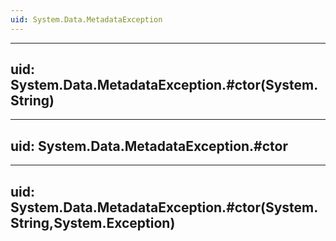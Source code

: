 ```yaml
---
uid: System.Data.MetadataException
---
```


---
uid: System.Data.MetadataException.#ctor(System.String)
---

---
uid: System.Data.MetadataException.#ctor
---

---
uid: System.Data.MetadataException.#ctor(System.String,System.Exception)
---
